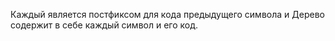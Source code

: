 Каждый является постфиксом для кода предыдущего символа и Дерево содержит в себе каждый символ и его код.